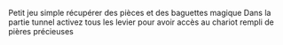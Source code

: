 Petit jeu simple
récupérer des pièces et des baguettes magique
Dans la partie tunnel activez tous les levier pour avoir accès au chariot rempli de pières précieuses
